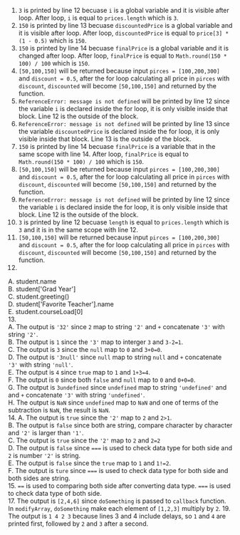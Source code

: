 1. `3` is printed by line 12 becuase `i` is a global variable and it is visible after loop. After loop, `i` is equal to `prices.length` which is `3`. 
2. `150` is printed by line 13 becuase `discountedPrice` is a global variable and it is visible after loop. After loop, `discountedPrice` is equal to `price[3] * (1 - 0.5)` which is `150`.
3. `150` is printed by line 14 becuase `finalPrice` is a global variable and it is changed after loop. After loop, `finalPrice` is equal to `Math.round(150 * 100) / 100` which is `150`.
4. `[50,100,150]` will be returned because input `pirces = [100,200,300]` and `discount = 0.5`, after the for loop calculating all price in `pirces` with `discount`, `discounted` will become `[50,100,150]` and returned by the function.
5. `ReferenceError: message is not defined` will be printed by line 12 since the variable `i` is declared inside the for loop, it is only visible inside that block. Line 12 is the outside of the block.
6. `ReferenceError: message is not defined` will be printed by line 13 since the variable `discountedPrice` is declared inside the for loop, it is only visible inside that block. Line 13 is the outside of the block.
7. `150` is printed by line 14 becuase `finalPrice` is a variable that in the same scope with line 14. After loop, `finalPrice` is equal to `Math.round(150 * 100) / 100` which is `150`.
8. `[50,100,150]` will be returned because input `pirces = [100,200,300]` and `discount = 0.5`, after the for loop calculating all price in `pirces` with `discount`, `discounted` will become `[50,100,150]` and returned by the function.
9. `ReferenceError: message is not defined` will be printed by line 12 since the variable `i` is declared inside the for loop, it is only visible inside that block. Line 12 is the outside of the block.
10. `3` is printed by line 12 becuase `length` is equal to `prices.length` which is `3` and it is in the same scope with line 12.
11. `[50,100,150]` will be returned because input `pirces = [100,200,300]` and `discount = 0.5`, after the for loop calculating all price in `pirces` with `discount`, `discounted` will become `[50,100,150]` and returned by the function.
12.   
A. student.name   
B. student['Grad Year']   
C. student.greeting()   
D. student['Favorite Teacher'].name   
E. student.courseLoad[0]  
13.   
A. The output is `'32'` since `2` map to string `'2'` and `+` concatenate `'3'` with string `'2'`.  
B. The output is `1` since the `'3'` map to interger `3` and `3-2=1`.  
C. The output is `3` since the `null` map to `0` and `3+0=0`.  
D. The output is `'3null'` since `null` map to string `null` and `+` concatenate `'3'` with string `'null'`.  
E. The output is `4` since `true` map to `1` and `1+3=4`.  
F. The output is `0` since both `false` and `null` map to `0` and `0+0=0`.  
G. The output is `3undefined` since `undefined` map to string `'undefined'` and and `+` concatenate `'3'` with string `'undefined'`.    
H. The output is `NaN` since `undefined` map to `NaN` and one of terms of the subtraction is `NaN`, the result is `NaN`.  
14. 
A. The output is `true` since the `'2'` map to `2` and `2>1`.  
B. The output is `false` since both are string, compare character by character and `'2'` is larger than `'1'`.  
C. The output is `true` since the `'2'` map to `2` and `2=2`  
D. The output is `false` since `===` is used to check data type for both side and `2` is number `'2'` is string.   
E. The output is `false` since the `true` map to `1` and `1!=2`.  
F. The output is `ture` since `===` is used to check data type for both side and both sides are string.  
15.  `==` is used to comparing both side after converting data type. `===` is used to check data type of both side.  
17.  The output is `[2,4,6]` since `doSomething` is passed to `callback` function. In `modifyArray`, `doSomething` make each element of `[1,2,3]` multiply by `2`.
19.  The output is `1 4 2 3` because lines 3 and 4 include delays, so `1` and `4` are printed first, followed by `2` and `3` after a second.